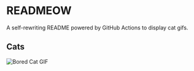 # READMEOW

A self-rewriting README powered by GitHub Actions to display cat gifs.

## Cats

![Bored Cat GIF](https://media1.giphy.com/media/v1.Y2lkPTlhY2QwMmRhZmgzOXFsemQ5aDlwZjNxMng3bW1wamJhM2IxYmIycmF1M3k0ZDB5diZlcD12MV9naWZzX3NlYXJjaCZjdD1n/mlvseq9yvZhba/200.gif)
